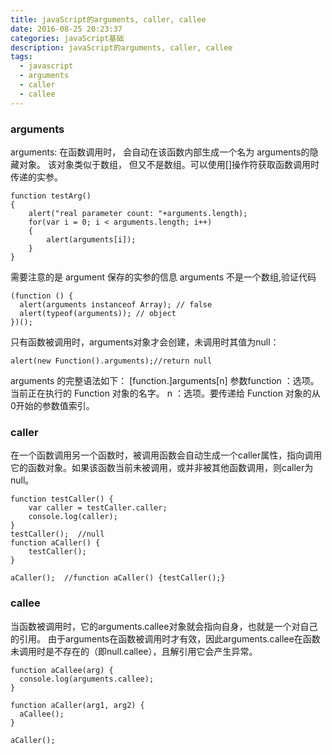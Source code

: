 ```yaml
---
title: javaScript的arguments, caller, callee
date: 2016-08-25 20:23:37
categories: javaScript基础
description: javaScript的arguments, caller, callee
tags:
  - javascript
  - arguments
  - caller
  - callee
---
```


### arguments
arguments:  在函数调用时， 会自动在该函数内部生成一个名为 arguments的隐藏对象。 该对象类似于数组， 但又不是数组。可以使用[]操作符获取函数调用时传递的实参。
```
function testArg()  
{  
    alert("real parameter count: "+arguments.length);  
    for(var i = 0; i < arguments.length; i++)  
    {  
        alert(arguments[i]);  
    }  
}  
```
需要注意的是 argument 保存的实参的信息
arguments 不是一个数组,验证代码
```
(function () {  
  alert(arguments instanceof Array); // false  
  alert(typeof(arguments)); // object  
})();  
```
只有函数被调用时，arguments对象才会创建，未调用时其值为null：
```
alert(new Function().arguments);//return null  
```
arguments 的完整语法如下：
[function.]arguments[n]
参数function ：选项。当前正在执行的 Function 对象的名字。 n ：选项。要传递给 Function 对象的从0开始的参数值索引。
### caller
在一个函数调用另一个函数时，被调用函数会自动生成一个caller属性，指向调用它的函数对象。如果该函数当前未被调用，或并非被其他函数调用，则caller为null。
```
function testCaller() {  
    var caller = testCaller.caller;  
    console.log(caller);  
}  
testCaller();  //null
function aCaller() {  
    testCaller();  
}  

aCaller();  //function aCaller() {testCaller();}
```
### callee
当函数被调用时，它的arguments.callee对象就会指向自身，也就是一个对自己的引用。
由于arguments在函数被调用时才有效，因此arguments.callee在函数未调用时是不存在的（即null.callee），且解引用它会产生异常。
```
function aCallee(arg) {  
  console.log(arguments.callee);  
}  

function aCaller(arg1, arg2) {
  aCallee();
}  

aCaller();  
```
